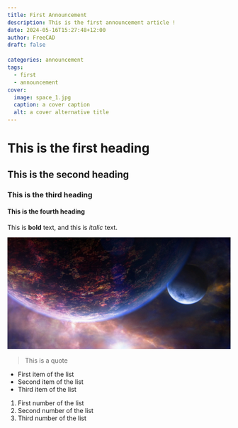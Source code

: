 ```yaml
---
title: First Announcement
description: This is the first announcement article !
date: 2024-05-16T15:27:48+12:00
author: FreeCAD
draft: false

categories: announcement
tags:
  - first
  - announcement
cover:
  image: space_1.jpg
  caption: a cover caption
  alt: a cover alternative title
---
```


# This is the first heading

## This is the second heading

### This is the third heading

#### This is the fourth heading

This is **bold** text, and this is *italic* text.

![Image alternative text](space_1.jpg "This is an image title")

> This is a quote

- First item of the list
- Second item of the list
- Third item of the list

1. First number of the list
2. Second number of the list
3. Third number of the list
